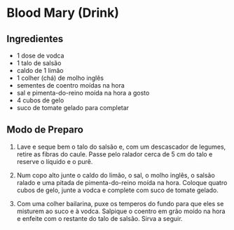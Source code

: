 # Blood Mary (Drink)

## Ingredientes

* 1 dose de vodca
* 1 talo de salsão
* caldo de 1 limão
* 1 colher (chá) de molho inglês
* sementes de coentro moídas na hora
* sal e pimenta-do-reino moída na hora a gosto
* 4 cubos de gelo
* suco de tomate gelado para completar

## Modo de Preparo

1. Lave e seque bem o talo do salsão e, com um descascador de legumes, retire as fibras do caule. Passe pelo ralador cerca de 5 cm do talo e reserve o líquido e o purê.

2. Num copo alto junte o caldo do limão, o sal, o molho inglês, o salsão ralado e uma pitada de pimenta-do-reino moída na hora. Coloque quatro cubos de gelo, junte a vodca e complete com suco de tomate gelado.

3. Com uma colher bailarina, puxe os temperos do fundo para que eles se misturem ao suco e à vodca. Salpique o coentro em grão moído na hora e enfeite com o restante do talo de salsão. Sirva a seguir.